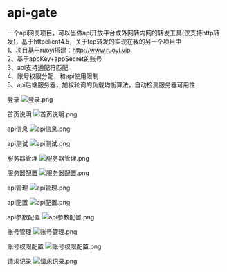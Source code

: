 # api-gate
一个api网关项目，可以当做api开放平台或外网转内网的转发工具(仅支持http转发)，基于httpclient4.5，关于tcp转发的实现在我的另一个项目中   
1、项目基于ruoyi搭建：http://www.ruoyi.vip  
2、基于appKey+appSecret的账号  
3、api支持通配符匹配  
4、账号权限分配，和api使用限制  
5、api后端服务器，加权轮询的负载均衡算法，自动检测服务器可用性 

登录
![登录.png](https://i.loli.net/2019/08/30/31RnqcABYOQbJvE.png)

首页说明
![首页说明.png](https://i.loli.net/2019/08/30/eziS67Dhr9HW5bG.png)

api信息
![api信息.png](https://i.loli.net/2019/08/30/QJCHlhfZXwjbFUK.png)

api测试
![api测试.png](https://s2.ax1x.com/2019/08/30/mjZlKx.png)

服务器管理
![服务器管理.png](https://i.loli.net/2019/08/30/g6h2CHbMPvp3WkY.png)

服务器配置
![服务器配置.png](https://s2.ax1x.com/2019/08/30/mjZK2R.png)

api管理
![api管理.png](https://i.loli.net/2019/08/30/qwBM7IoexgOzLJ3.png)

api配置
![api配置.png](https://i.loli.net/2019/08/30/o9BkwWNjniqzg54.png)

api参数配置
![api参数配置.png](https://s2.ax1x.com/2019/08/30/mjZMx1.png)

账号管理
![账号管理.png](https://i.loli.net/2019/08/30/oBLjJAemxsVu5rk.png)

账号权限配置
![账号权限配置.png](https://i.loli.net/2019/08/30/39ghz5qn1VQdMyE.png)

请求记录
![请求记录.png](https://i.loli.net/2019/08/30/RefZNOvkpxycq43.png)
